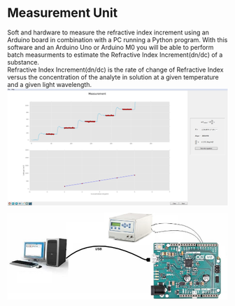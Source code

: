 # Measurement Unit
Soft and hardware to measure the refractive index increment using an Arduino board in combination with a PC running a Python program. With this software and an Arduino Uno or Arduino M0 you will be able to perform batch measurments to estimate the Refractive Index Increment(dn/dc) of a substance.  
Refractive Index Increment(dn/dc) is the rate of change of Refractive Index versus the concentration of the analyte in solution at a given temperature and a given light wavelength.
![alt tag](https://github.com/tuw-chemistry/measurement_unit/blob/master/img/measurement_unit_plot.png)

![alt tag](https://github.com/tuw-chemistry/measurement_unit/blob/master/img/measurement_unit_usage.png)
